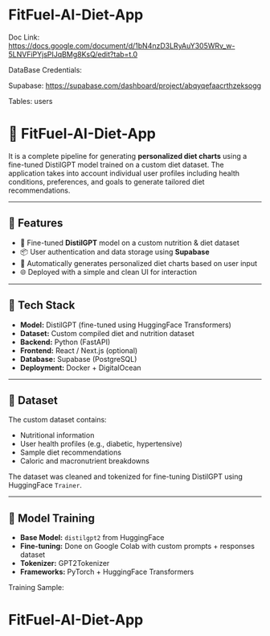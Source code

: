 # FitFuel-AI-Diet-App
Doc Link: https://docs.google.com/document/d/1bN4nzD3LRyAuY305WRv_w-5LNVFiPYjsPIJqBMg8KsQ/edit?tab=t.0

DataBase Credentials:

Supabase: https://supabase.com/dashboard/project/abqyqefaacrthzeksogg

Tables: users

# 🥗 FitFuel-AI-Diet-App

It is a complete pipeline for generating **personalized diet charts** using a fine-tuned DistilGPT model trained on a custom diet dataset. The application takes into account individual user profiles including health conditions, preferences, and goals to generate tailored diet recommendations.

---

## 🚀 Features

- 🧠 Fine-tuned **DistilGPT** model on a custom nutrition & diet dataset
- 📦 User authentication and data storage using **Supabase**
- 📝 Automatically generates personalized diet charts based on user input
- 🌐 Deployed with a simple and clean UI for interaction

---

## 🔧 Tech Stack

- **Model:** DistilGPT (fine-tuned using HuggingFace Transformers)
- **Dataset:** Custom compiled diet and nutrition dataset
- **Backend:** Python (FastAPI)
- **Frontend:** React / Next.js (optional)
- **Database:** Supabase (PostgreSQL)
- **Deployment:** Docker + DigitalOcean

---

## 🧪 Dataset

The custom dataset contains:
- Nutritional information
- User health profiles (e.g., diabetic, hypertensive)
- Sample diet recommendations
- Caloric and macronutrient breakdowns

The dataset was cleaned and tokenized for fine-tuning DistilGPT using HuggingFace `Trainer`.

---

## 🧠 Model Training

- **Base Model:** `distilgpt2` from HuggingFace
- **Fine-tuning:** Done on Google Colab with custom prompts + responses dataset
- **Tokenizer:** GPT2Tokenizer
- **Frameworks:** PyTorch + HuggingFace Transformers

Training Sample:
# FitFuel-AI-Diet-App
